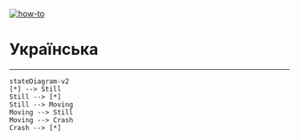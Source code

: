[![how-to](https://img.shields.io/badge/select-language-blue.svg)](https://github.com/fRead-dev/info/tree/main/README.md)
# Українська

---

```mermaid
stateDiagram-v2
[*] --> Still
Still --> [*]
Still --> Moving
Moving --> Still
Moving --> Crash
Crash --> [*]
```